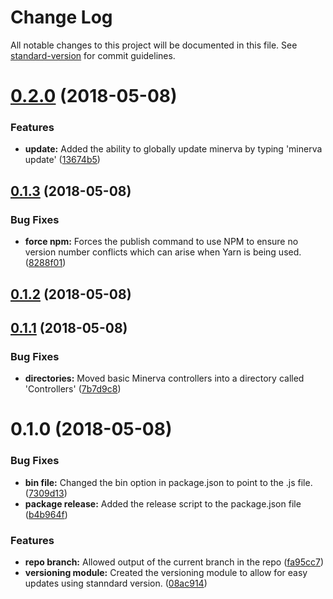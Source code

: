 # Change Log

All notable changes to this project will be documented in this file. See [standard-version](https://github.com/conventional-changelog/standard-version) for commit guidelines.

<a name="0.2.0"></a>
# [0.2.0](https://github.com/sisk-technology-group-ltd/minerva/compare/v0.1.3...v0.2.0) (2018-05-08)


### Features

* **update:** Added the ability to globally update minerva by typing 'minerva update' ([13674b5](https://github.com/sisk-technology-group-ltd/minerva/commit/13674b5))



<a name="0.1.3"></a>
## [0.1.3](https://github.com/sisk-technology-group-ltd/minerva/compare/v0.1.2...v0.1.3) (2018-05-08)


### Bug Fixes

* **force npm:** Forces the publish command to use NPM to ensure no version number conflicts which can arise when Yarn is being used. ([8288f01](https://github.com/sisk-technology-group-ltd/minerva/commit/8288f01))



<a name="0.1.2"></a>
## [0.1.2](https://github.com/sisk-technology-group-ltd/minerva/compare/v0.1.1...v0.1.2) (2018-05-08)



<a name="0.1.1"></a>
## [0.1.1](https://github.com/sisk-technology-group-ltd/minerva/compare/v0.1.0...v0.1.1) (2018-05-08)


### Bug Fixes

* **directories:** Moved basic Minerva controllers into a directory called 'Controllers' ([7b7d9c8](https://github.com/sisk-technology-group-ltd/minerva/commit/7b7d9c8))



<a name="0.1.0"></a>
# 0.1.0 (2018-05-08)


### Bug Fixes

* **bin file:** Changed the bin option in package.json to point to the .js file. ([7309d13](https://github.com/sisk-technology-group-ltd/minerva/commit/7309d13))
* **package release:** Added the release script to the package.json file ([b4b964f](https://github.com/sisk-technology-group-ltd/minerva/commit/b4b964f))


### Features

* **repo branch:** Allowed output of the current branch in the repo ([fa95cc7](https://github.com/sisk-technology-group-ltd/minerva/commit/fa95cc7))
* **versioning module:** Created the versioning module to allow for easy updates using stanndard version. ([08ac914](https://github.com/sisk-technology-group-ltd/minerva/commit/08ac914))
